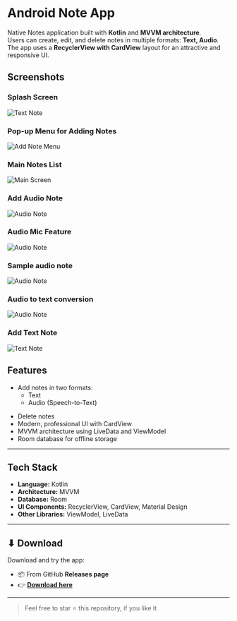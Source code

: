 # Android Note App

Native Notes application built with **Kotlin** and **MVVM architecture**.  
Users can create, edit, and delete notes in multiple formats: **Text, Audio**. 
The app uses a **RecyclerView with CardView** layout for an attractive and responsive UI.


## Screenshots

### Splash Screen
![Text Note](screenshots/splash_screen.jpg)

### Pop-up Menu for Adding Notes
![Add Note Menu](screenshots/add_note_menu.jpg)

### Main Notes List
![Main Screen](screenshots/note_list.jpg)

### Add Audio Note
![Audio Note](screenshots/audio_note.jpg)

### Audio Mic Feature
![Audio Note](screenshots/audio_note_mic_feature.jpg)

### Sample audio note
![Audio Note](screenshots/sample_audio_note.jpg)

### Audio to text conversion
![Audio Note](screenshots/audio_to_text_convert_note.jpg)

### Add Text Note
![Text Note](screenshots/text_note.jpg)



## Features

- Add notes in two formats:
    - Text
    - Audio (Speech-to-Text)
   
[//]: # (- Edit existing notes)
- Delete notes
- Modern, professional UI with CardView
- MVVM architecture using LiveData and ViewModel
- Room database for offline storage

---

## Tech Stack

- **Language:** Kotlin
- **Architecture:** MVVM
- **Database:** Room
- **UI Components:** RecyclerView, CardView, Material Design
- **Other Libraries:** ViewModel, LiveData

---

## ⬇ Download

Download and try the app:

- 📦 From GitHub **Releases page** 
- 👉 [**Download here**](https://github.com/Angkitadutta/NoteApp.git)


***
> Feel free to star ⭐ this repository, if you like it
